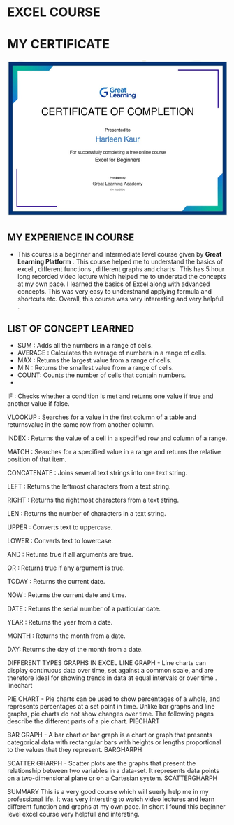 # EXCEL COURSE
# MY CERTIFICATE
![Excel Certificate](Courses/exel.jpg)

## MY EXPERIENCE IN COURSE
- This coures is a beginner and intermediate level course given by **Great Learning Platform** . This course helped me to understand the basics of excel , different functions , different graphs and charts . This has 5 hour long recorded video lecture which helped me to understad the concepts at my own pace. I learned the basics of Excel along with advanced concepts. This was very easy to understnand applying formula and shortcuts etc. Overall, this course  was very interesting and very helpfull .
  
## LIST OF CONCEPT LEARNED
- SUM : Adds all the numbers in a range of cells.
- AVERAGE : Calculates the average of numbers in a range of cells.
- MAX : Returns the largest value from a range of cells.
- MIN : Returns the smallest value from a range of cells.
- COUNT: Counts the number of cells that contain numbers.
- 

IF : Checks whether a condition is met and returns one value if true and another value if false.

VLOOKUP : Searches for a value in the first column of a table and returnsvalue in the same row from another column.

INDEX : Returns the value of a cell in a specified row and column of a range.

MATCH : Searches for a specified value in a range and returns the relative position of that item.

CONCATENATE : Joins several text strings into one text string.

LEFT : Returns the leftmost characters from a text string.

RIGHT : Returns the rightmost characters from a text string.

LEN : Returns the number of characters in a text string.

UPPER : Converts text to uppercase.

LOWER : Converts text to lowercase.

AND : Returns true if all arguments are true.

OR : Returns true if any argument is true.

TODAY : Returns the current date.

NOW : Returns the current date and time.

DATE : Returns the serial number of a particular date.

YEAR : Returns the year from a date.

MONTH : Returns the month from a date.

DAY: Returns the day of the month from a date.

DIFFERENT TYPES GRAPHS IN EXCEL
LINE GRAPH - Line charts can display continuous data over time, set against a common scale, and are therefore ideal for showing trends in data at equal intervals or over time .
linechart

PIE CHART - Pie charts can be used to show percentages of a whole, and represents percentages at a set point in time. Unlike bar graphs and line graphs, pie charts do not show changes over time. The following pages describe the different parts of a pie chart.
PIECHART

BAR GRAPH - A bar chart or bar graph is a chart or graph that presents categorical data with rectangular bars with heights or lengths proportional to the values that they represent.
BARGHARPH

SCATTER GHARPH - Scatter plots are the graphs that present the relationship between two variables in a data-set. It represents data points on a two-dimensional plane or on a Cartesian system.
SCATTERGHARPH

SUMMARY
This is a very good course which will suerly help me in my professional life. It was very intersting to watch video lectures and learn different function and graphs at my own pace. In short I found this beginner level excel course very helpfull and intersting.


